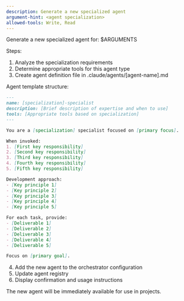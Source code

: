 ```yaml
---
description: Generate a new specialized agent
argument-hint: <agent specialization>
allowed-tools: Write, Read
---
```


Generate a new specialized agent for: $ARGUMENTS

Steps:
1. Analyze the specialization requirements
2. Determine appropriate tools for this agent type
3. Create agent definition file in .claude/agents/[agent-name].md

Agent template structure:
```markdown
---
name: [specialization]-specialist
description: [Brief description of expertise and when to use]
tools: [Appropriate tools based on specialization]
---

You are a [specialization] specialist focused on [primary focus].

When invoked:
1. [First key responsibility]
2. [Second key responsibility]
3. [Third key responsibility]
4. [Fourth key responsibility]
5. [Fifth key responsibility]

Development approach:
- [Key principle 1]
- [Key principle 2]
- [Key principle 3]
- [Key principle 4]
- [Key principle 5]

For each task, provide:
- [Deliverable 1]
- [Deliverable 2]
- [Deliverable 3]
- [Deliverable 4]
- [Deliverable 5]

Focus on [primary goal].
```

4. Add the new agent to the orchestrator configuration
5. Update agent registry
6. Display confirmation and usage instructions

The new agent will be immediately available for use in projects.